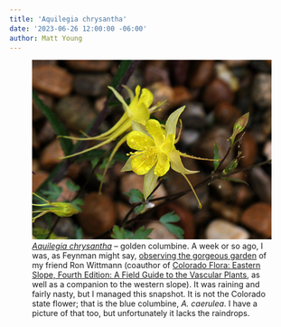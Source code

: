 ```yaml
---
title: 'Aquilegia chrysantha'
date: '2023-06-26 12:00:00 -06:00'
author: Matt Young
---
```


<figure>
<img src="/uploads/2023/P1010458_Golden_Columbine_600.jpg" alt="Golden columbine"/>
<figcaption><a href="https://www.fs.usda.gov/wildflowers/beauty/columbines/aquilegia_chrysantha.shtml"><i>Aquilegia chrysantha</i></a> &ndash; golden columbine. A week or so ago, I was, as Feynman might say, <a href="https://www.chem.fsu.edu/chemlab/isc3523c/feyn_surely.pdf">observing the gorgeous garden</a> of my friend Ron Wittmann (coauthor of <a href="https://www.amazon.com/Colorado-Flora-Eastern-Fourth-Vascular/dp/1607321408">Colorado Flora: Eastern Slope, Fourth Edition: A Field Guide to the Vascular Plants</a>, as well as a companion to the western slope). It was raining and fairly nasty, but I managed this snapshot. It is not the Colorado state flower; that is the blue columbine, <i>A. caerulea</i>. I have a picture of that too, but unfortunately it lacks the raindrops.</figcaption>
</figure>  
